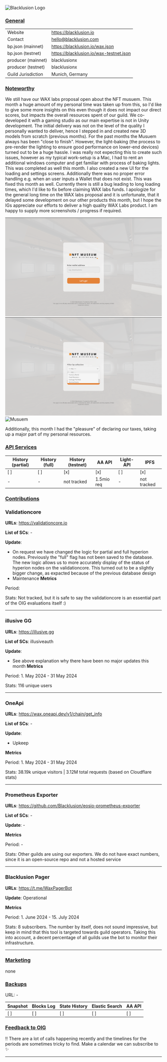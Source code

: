 ![Blacklusion Logo](https://blacklusion.com/resources/blacklusion_logo_192.png)

### <ins>General</ins>

|  |                                         |
| --- |-----------------------------------------|
| Website | https://blacklusion.io                  |
| Contact | hello@blacklusion.com                   |
| bp.json (mainnet) | https://blacklusion.io/wax.json         |
| bp.json (testnet) | https://blacklusion.io/wax-testnet.json |
| producer (mainnet) | blacklusionx                            |
| producer (testnet) | blacklusionx                            |
| Guild Jurisdiction | Munich, Germany                         |

### <ins>Noteworthy</ins>

We still have our WAX labs proposal open about the NFT musuem. This month a huge amount of my personal time was taken up from this, so I'd like to give some more insights on this even though it does not impact our direct scores, but impacts the overall resources spent of our guild. We co-developed it with a gaming studio as our main expertise is not in Unity development. The initial delivery was not on the level of the quality I personally wanted to deliver, hence I stepped in and created new 3D models from scratch (previous months). For the past months the Musuem always has been "close to finish". However, the light-baking (the process to pre-render the lighting to ensure good performance on lower-end devices) turned out to be a huge hassle. I was really not expecting this to create such issues, however as my typical work-setup is a Mac, I had to rent an additional windows computer and get familiar with process of baking lights. This was completed as well this month. I also created a new UI for the loading and settings screens. Additionally there was no proper error handling e.g. when an user inputs a Wallet that does not exist. This was fixed this month as well. Currently there is still a bug leading to long loading times, which I'd like to fix before claiming WAX labs funds. I apologize for the general long time on the WAX labs proposal and it is unfortunate, that it delayed some development on our other products this month, but I hope the IGs appreciate our efforts to deliver a high quality WAX Labs product. I am happy to supply more screenshots / progress if required.

![Main Menu](https://github.com/Blacklusion/guild-submissions/blob/cc9fa20cc683b585fc12632e6dd6eb5f1fe7b6f2/2024%20July/Screenshot%202024-07-15%20at%2023.55.35.png)
![Collection Selection](https://github.com/Blacklusion/guild-submissions/blob/cc9fa20cc683b585fc12632e6dd6eb5f1fe7b6f2/2024%20July/Screenshot%202024-07-15%20at%2023.55.49.png)
![Musuem](https://github.com/Blacklusion/guild-submissions/blob/cc9fa20cc683b585fc12632e6dd6eb5f1fe7b6f2/2024%20July/Screenshot%202024-07-15%20at%2023.56.07.png)

Additionally, this month I had the "pleasure" of declaring our taxes, taking up a major part of my personal resources.


### <ins>API Services</ins>
| History (partial) | History (full) | History (testnet) | AA API     | Light-API | IPFS      |
|-------------------|--------|-------------------|------------|-----------|-----------|
| [ ]               | [ ] | [x]               | [x]        | [ ]       | [x]       |
| -                 | - | not tracked       | 1.5mio req | -         | not tracked |


### <ins>Contributions</ins>

### Validationcore

**URLs**: https://validationcore.io

**List of SCs**: -

**Update**:
- On request we have changed the logic for partial and full hyperion nodes. Previously the "full" flag has not been saved to the database. The new logic allows us to more accurately display of the status of hyperion nodes on the validationcore. This turned out to be a slightly bigger change, as expacted because of the previous database design
- Maintenance
**Metrics**

Period:

Stats: Not tracked, but it is safe to say the validationcore is an essential part of the OIG evaluations itself :)

---

### illusive GG

**URLs**: https://illusive.gg

**List of SCs**: illusiveauth

**Update**:
- See above explanation why there have been no major updates this month
**Metrics**

Period: 1. May 2024 - 31 May 2024

Stats: 116 unique users

---

### OneApi

**URLs**: https://wax.oneapi.dev/v1/chain/get_info

**List of SCs**: -

**Update**:
- Upkeep

**Metrics**


Period: 1. May 2024 - 31 May 2024

Stats: 38.19k unique visitors | 3.12M total requests (based on Cloudflare stats)

---

### Prometheus Exporter

**URLs**: https://github.com/Blacklusion/eosio-prometheus-exporter

**List of SCs**: -

**Update**: -

**Metrics**

Period: -

Stats: Other guilds are using our exporters. We do not have exact numbers, since it is an open-source repo and not a hosted service

---

### Blacklusion Pager
**URLs**: https://t.me/WaxPagerBot

**Update**: Operational

**Metrics**

Period: 1. June 2024 - 15. July 2024

Stats: 8 subscribers. The number by itself, does not sound impressive, but keep in mind that this tool is targeted towards guild operators. Taking this into account, a decent percentage of all guilds use the bot to monitor their infrastructure.


---


### <ins>Marketing</ins>

none

### <ins>Backups </ins>
URL: -

| Snapshot | Blocks Log | State History | Elastic Search | AA API |
|----------|------------|---------------|--------|--------|
| [ ]      | [ ]        | [ ]           | [ ] | [ ] |


### <ins>Feedback to OIG</ins>

!! There are a lot of calls happening recently and the timelines for the periods are sometimes tricky to find. Make a calendar we can subscribe to ✨ 

----

